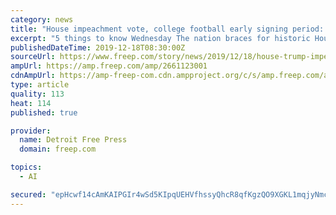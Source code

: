 ```yaml
---
category: news
title: "House impeachment vote, college football early signing period: 5 things to know Wednesday"
excerpt: "5 things to know Wednesday The nation braces for historic House impeachment vote, College Football's Early Signing Period begins and more things to start your Wednesday right. Check out this story on Freep.com: https://www.usatoday.com/story/news/2019/12/18/house-trump-impeachment-vote-christmas-shopping-college-football/2661123001/ A House ..."
publishedDateTime: 2019-12-18T08:30:00Z
sourceUrl: https://www.freep.com/story/news/2019/12/18/house-trump-impeachment-vote-christmas-shopping-college-football/2661123001/
ampUrl: https://amp.freep.com/amp/2661123001
cdnAmpUrl: https://amp-freep-com.cdn.ampproject.org/c/s/amp.freep.com/amp/2661123001
type: article
quality: 113
heat: 114
published: true

provider:
  name: Detroit Free Press
  domain: freep.com

topics:
  - AI

secured: "epHcwf14cAmKAIPGIr4wSd5KIpqUEHVfhssyQhcR8qfKgzQO9XGKL1mqjyNmc3PgiyWCyPqq74NmwC4RC1zJF6l63+AaLY12QiR3edRVgz9RvJHmbyoYZaau79ix+p45do3VmQTlWfhCc9LU9eABZY3J/mUtioV+T9i1pd2aAB5K8RvtXnbEzuuX352+p23tXLiOumEg9cgIq94/t+xsTieON22cmeUVkKpzmPnCLHqE9tyx8xRIL584dF1ILjzmYiDF/AMnPX9LDtpgjdkkWA==;TMKpt8KZa8x4118HKGyaGg=="
---
```


